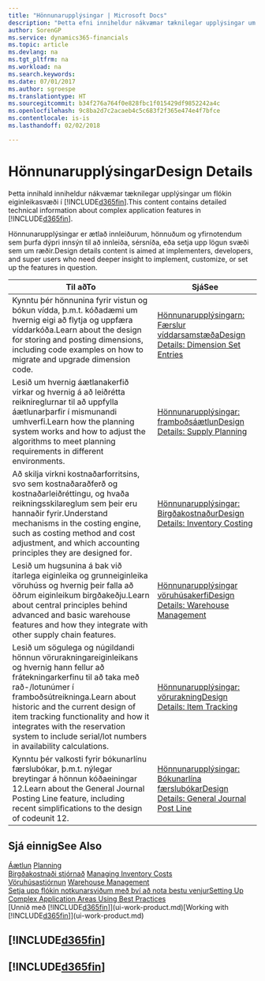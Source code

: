 ```yaml
---
title: "Hönnunarupplýsingar | Microsoft Docs"
description: "Þetta efni inniheldur nákvæmar tæknilegar upplýsingar um flókin forritasvæði í Finance and Operations, Business Edition."
author: SorenGP
ms.service: dynamics365-financials
ms.topic: article
ms.devlang: na
ms.tgt_pltfrm: na
ms.workload: na
ms.search.keywords: 
ms.date: 07/01/2017
ms.author: sgroespe
ms.translationtype: HT
ms.sourcegitcommit: b34f276a764f0e828fbc1f015429df9852242a4c
ms.openlocfilehash: 9c8ba2d7c2acaeb4c5c683f2f365e474e4f7bfce
ms.contentlocale: is-is
ms.lasthandoff: 02/02/2018

---
```

# <a name="design-details"></a><span data-ttu-id="6637c-103">Hönnunarupplýsingar</span><span class="sxs-lookup"><span data-stu-id="6637c-103">Design Details</span></span>
<span data-ttu-id="6637c-104">Þetta innihald inniheldur nákvæmar tæknilegar upplýsingar um flókin eiginleikasvæði í [!INCLUDE[d365fin](includes/d365fin_md.md)].</span><span class="sxs-lookup"><span data-stu-id="6637c-104">This content contains detailed technical information about complex application features in [!INCLUDE[d365fin](includes/d365fin_md.md)].</span></span>  

 <span data-ttu-id="6637c-105">Hönnunarupplýsingar er ætlað innleiðurum, hönnuðum og yfirnotendum sem þurfa dýpri innsýn til að innleiða, sérsníða, eða setja upp lögun svæði sem um ræðir.</span><span class="sxs-lookup"><span data-stu-id="6637c-105">Design details content is aimed at implementers, developers, and super users who need deeper insight to implement, customize, or set up the features in question.</span></span>  

|<span data-ttu-id="6637c-106">**Til að**</span><span class="sxs-lookup"><span data-stu-id="6637c-106">**To**</span></span>|<span data-ttu-id="6637c-107">**Sjá**</span><span class="sxs-lookup"><span data-stu-id="6637c-107">**See**</span></span>|  
|------------|-------------|  
|<span data-ttu-id="6637c-108">Kynntu þér hönnunina fyrir vistun og bókun vídda, þ.m.t. kóðadæmi um hvernig eigi að flytja og uppfæra víddarkóða.</span><span class="sxs-lookup"><span data-stu-id="6637c-108">Learn about the design for storing and posting dimensions, including code examples on how to migrate and upgrade dimension code.</span></span>|[<span data-ttu-id="6637c-109">Hönnunarupplýsingarn: Færslur víddarsamstæða</span><span class="sxs-lookup"><span data-stu-id="6637c-109">Design Details: Dimension Set Entries</span></span>](design-details-dimension-set-entries.md)|  
|<span data-ttu-id="6637c-110">Lesið um hvernig áætlanakerfið virkar og hvernig á að leiðrétta reiknireglurnar til að uppfylla áætlunarþarfir í mismunandi umhverfi.</span><span class="sxs-lookup"><span data-stu-id="6637c-110">Learn how the planning system works and how to adjust the algorithms to meet planning requirements in different environments.</span></span>|[<span data-ttu-id="6637c-111">Hönnunarupplýsingar: framboðsáætlun</span><span class="sxs-lookup"><span data-stu-id="6637c-111">Design Details: Supply Planning</span></span>](design-details-supply-planning.md)|  
|<span data-ttu-id="6637c-112">Að skilja virkni kostnaðarforritsins, svo sem kostnaðaraðferð og kostnaðarleiðréttingu, og hvaða reikningsskilareglum sem þeir eru hannaðir fyrir.</span><span class="sxs-lookup"><span data-stu-id="6637c-112">Understand mechanisms in the costing engine, such as costing method and cost adjustment, and which accounting principles they are designed for.</span></span>|[<span data-ttu-id="6637c-113">Hönnunarupplýsingar: Birgðakostnaður</span><span class="sxs-lookup"><span data-stu-id="6637c-113">Design Details: Inventory Costing</span></span>](design-details-inventory-costing.md)|  
|<span data-ttu-id="6637c-114">Lesið um hugsunina á bak við ítarlega eiginleika og grunneiginleika vöruhúss og hvernig þeir falla að öðrum eiginleikum birgðakeðju.</span><span class="sxs-lookup"><span data-stu-id="6637c-114">Learn about central principles behind advanced and basic warehouse features and how they integrate with other supply chain features.</span></span>|[<span data-ttu-id="6637c-115">Hönnunarupplýsingar vöruhúsakerfi</span><span class="sxs-lookup"><span data-stu-id="6637c-115">Design Details: Warehouse Management</span></span>](design-details-warehouse-management.md)|  
|<span data-ttu-id="6637c-116">Lesið um sögulega og núgildandi hönnun vörurakningareiginleikans og hvernig hann fellur að frátekningarkerfinu til að taka með rað-/lotunúmer í framboðsútreikninga.</span><span class="sxs-lookup"><span data-stu-id="6637c-116">Learn about historic and the current design of item tracking functionality and how it integrates with the reservation system to include serial/lot numbers in availability calculations.</span></span>|[<span data-ttu-id="6637c-117">Hönnunarupplýsingar: vörurakning</span><span class="sxs-lookup"><span data-stu-id="6637c-117">Design Details: Item Tracking</span></span>](design-details-item-tracking.md)|  
|<span data-ttu-id="6637c-118">Kynntu þér valkosti fyrir bókunarlínu færslubókar, þ.m.t. nýlegar breytingar á hönnun kóðaeiningar 12.</span><span class="sxs-lookup"><span data-stu-id="6637c-118">Learn about the General Journal Posting Line feature, including recent simplifications to the design of codeunit 12.</span></span>|[<span data-ttu-id="6637c-119">Hönnunarupplýsingar: Bókunarlína færslubókar</span><span class="sxs-lookup"><span data-stu-id="6637c-119">Design Details: General Journal Post Line</span></span>](design-details-general-journal-post-line.md)|  

## <a name="see-also"></a><span data-ttu-id="6637c-120">Sjá einnig</span><span class="sxs-lookup"><span data-stu-id="6637c-120">See Also</span></span>  
 <span data-ttu-id="6637c-121">[Áætlun](production-planning.md) </span><span class="sxs-lookup"><span data-stu-id="6637c-121">[Planning](production-planning.md) </span></span>  
 <span data-ttu-id="6637c-122">[Birgðakostnaði stjórnað](finance-manage-inventory-costs.md) </span><span class="sxs-lookup"><span data-stu-id="6637c-122">[Managing Inventory Costs](finance-manage-inventory-costs.md) </span></span>  
 <span data-ttu-id="6637c-123">[Vöruhúsastjórnun](warehouse-manage-warehouse.md) </span><span class="sxs-lookup"><span data-stu-id="6637c-123">[Warehouse Management](warehouse-manage-warehouse.md) </span></span>  
 [<span data-ttu-id="6637c-124">Setja upp flókin notkunarsviðum með því að nota bestu venjur</span><span class="sxs-lookup"><span data-stu-id="6637c-124">Setting Up Complex Application Areas Using Best Practices</span></span>](set-up-complex-application-areas-using-best-practices.md)  
 <span data-ttu-id="6637c-125">[Unnið með [!INCLUDE[d365fin](includes/d365fin_md.md)]](ui-work-product.md)</span><span class="sxs-lookup"><span data-stu-id="6637c-125">[Working with [!INCLUDE[d365fin](includes/d365fin_md.md)]](ui-work-product.md)</span></span>

 ## [!INCLUDE[d365fin](includes/free_trial_md.md)]  
 ## [!INCLUDE[d365fin](includes/training_link_md.md)]

